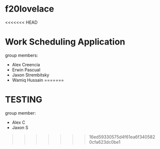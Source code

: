 # f20lovelace

<<<<<<< HEAD
# Work Scheduling Application
group members:
- Alex Creencia
- Erwin Pascual
- Jaxon Strembitsky
- Wamiq Hussain
=======
# TESTING
group member:
- Alex C
- Jaxon S
>>>>>>> 16ed59330575d4f61ea6f3405820cfa623dc0be1
